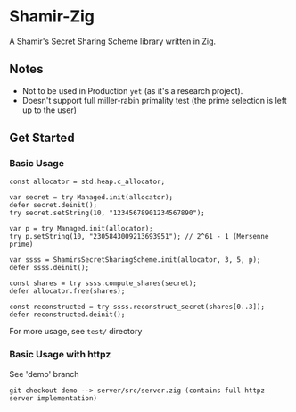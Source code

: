# Shamir-Zig
A Shamir's Secret Sharing Scheme library written in Zig.

## Notes
- Not to be used in Production `yet` (as it's a research project).
- Doesn't support full miller-rabin primality test (the prime selection is left up to the user)

## Get Started

### Basic Usage
```
const allocator = std.heap.c_allocator;

var secret = try Managed.init(allocator);
defer secret.deinit();
try secret.setString(10, "12345678901234567890");

var p = try Managed.init(allocator);
try p.setString(10, "2305843009213693951"); // 2^61 - 1 (Mersenne prime)

var ssss = ShamirsSecretSharingScheme.init(allocator, 3, 5, p);
defer ssss.deinit();

const shares = try ssss.compute_shares(secret);
defer allocator.free(shares);

const reconstructed = try ssss.reconstruct_secret(shares[0..3]);
defer reconstructed.deinit();
```
For more usage, see `test/` directory

### Basic Usage with httpz
See 'demo' branch
```
git checkout demo --> server/src/server.zig (contains full httpz server implementation)
```
